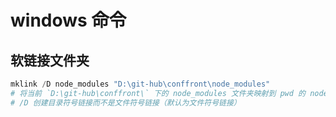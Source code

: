 # windows 命令

## 软链接文件夹

```powershell
mklink /D node_modules "D:\git-hub\conffront\node_modules"
# 将当前 `D:\git-hub\conffront\` 下的 node_modules 文件夹映射到 pwd 的 node_modules
# /D 创建目录符号链接而不是文件符号链接（默认为文件符号链接）
```
